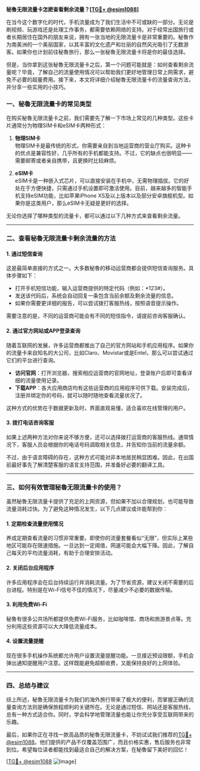 **秘魯无限流量卡怎麽查看剩余流量？[[TG💪+ @esim1088](https://t.me/s/esim1088)]**

在当今这个数字化的时代，手机流量成为了我们生活中不可或缺的一部分。无论是刷视频、玩游戏还是处理工作事务，都需要依赖网络的支持。对于经常出国旅行或者长期居住在国外的朋友来说，拥有一张当地的无限流量卡是非常重要的。秘魯作为南美洲的一个美丽国家，以其丰富的文化遗产和壮丽的自然风光吸引了无数游客。如果你也计划前往秘魯旅行，那么一张秘魯无限流量卡将是你的最佳选择。

但是，当你拿到这张秘魯无限流量卡之后，第一个问题可能就是：如何查看剩余流量呢？毕竟，了解自己的流量使用情况可以帮助我们更好地管理日常上网需求，避免不必要的超量费用。接下来，本文将详细介绍秘魯无限流量卡的流量查询方法，并分享一些实用的小技巧。

### 一、秘魯无限流量卡的常见类型

在购买秘魯无限流量卡之前，我们需要先了解一下市场上常见的几种类型。这些卡片通常分为物理SIM卡和eSIM卡两种形式：

1. **物理SIM卡**  
   物理SIM卡是最传统的形式，你需要亲自到当地运营商的营业厅购买。这种卡的优点是兼容性好，几乎所有的手机都能支持。不过，它的缺点也很明显——需要邮寄或者亲自携带，且更换时比较麻烦。

2. **eSIM卡**  
   eSIM卡是一种嵌入式芯片，可以直接安装在手机中，无需物理插拔。它的好处在于方便快捷，只需通过手机设置即可激活使用。目前，越来越多的智能手机支持eSIM功能，比如苹果iPhone XS及以上版本以及部分安卓旗舰机型。如果你是这类用户，那么eSIM卡无疑是更好的选择。

无论你选择了哪种类型的流量卡，都可以通过以下几种方式来查看剩余流量。

---

### 二、查看秘魯无限流量卡剩余流量的方法

#### 1. **通过短信查询**
这是最简单直接的方式之一。大多数秘魯的移动运营商都会提供短信查询服务。具体步骤如下：
- 打开手机短信功能，输入运营商提供的特定代码（例如：*123#）。
- 发送该代码后，系统会自动回复一条包含当前余额及剩余流量的信息。
- 如果你需要更详细的报告，可以尝试拨打客服热线，按照语音提示操作。

需要注意的是，不同的运营商可能会有不同的短信指令，请提前咨询客服确认。

#### 2. **通过官方网站或APP登录查询**
随着互联网的发展，许多运营商都推出了自己的官方网站和手机应用程序。如果你的流量卡来自知名的大公司，比如Claro、Movistar或是Entel，那么可以尝试通过它们的平台进行查询。

- **访问官网**：打开浏览器，搜索相应运营商的官网地址，登录账户后即可查看详细的流量使用记录。
- **下载APP**：各大应用商店均有这些运营商的应用程序可供下载。安装完成后，注册并绑定你的号码，就可以随时随地查看流量状况了。

这种方式的优势在于数据更新及时，界面直观易懂，适合喜欢在线管理的用户。

#### 3. **拨打电话咨询客服**
如果上述两种方法对你来说不够方便，还可以选择拨打运营商的客服热线。通常情况下，客服人员会根据你的电话号码调取相关信息，并告知你当前的流量余额。

不过，由于语言障碍的存在，这种方式可能对非本地居民稍显困难。因此，在出国前最好事先了解清楚客服的语言支持范围，并准备好必要的翻译工具。

---

### 三、如何有效管理秘魯无限流量卡的使用？

虽然秘魯无限流量卡提供了充足的上网资源，但如果不加以合理规划，也可能导致流量消耗过快。为了避免这种情况发生，以下几点建议或许能帮到你：

#### 1. **定期检查流量使用情况**
养成定期查看流量的习惯非常重要。即使你的流量套餐看似“无限”，但实际上某些地区可能存在限速措施。一旦达到一定阈值，网速可能会大幅下降。因此，了解自己每天的平均流量消耗，有助于合理安排活动。

#### 2. **关闭后台应用程序**
许多应用程序会在后台持续运行并消耗流量。为了节省资源，建议关闭不需要的后台进程。特别是在Wi-Fi信号不佳的情况下，尽量减少不必要的数据传输。

#### 3. **利用免费Wi-Fi**
秘魯有很多公共场所都提供免费Wi-Fi服务，比如咖啡馆、商场和旅游景点等。充分利用这些资源可以大大降低流量成本。

#### 4. **设置流量提醒**
现在很多手机操作系统都允许用户设置流量提醒功能。一旦接近预设限额，手机会弹出通知提醒用户注意。这样既能避免超额收费，又能保持良好的上网体验。

---

### 四、总结与建议

综上所述，秘魯无限流量卡为我们的海外旅行带来了极大的便利，而掌握正确的流量查询方法则是确保旅程顺利的关键所在。无论是通过短信、网站还是客服热线，总有一种方式适合你。同时，学会科学地管理流量也能让你充分享受互联网带来的乐趣。

最后，如果你正在寻找一款高品质的秘魯无限流量卡，不妨试试我们推荐的[TG💪+ @esim1088](https://t.me/s/esim1088)。他们提供的产品不仅覆盖范围广，而且价格实惠，售后服务也非常到位。希望每位读者都能找到最适合自己的解决方案，在秘魯留下美好的回忆！

[[TG💪+ @esim1088](https://t.me/s/esim1088) ![Image](https://i.postimg.cc/4NQfJmqS/Snipaste-2025-05-13-00-14-12.png)]